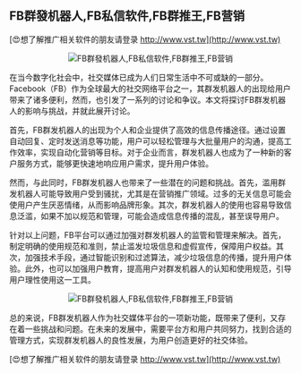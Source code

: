 ## **FB群發机器人,FB私信软件,FB群推王,FB营销**

[😍想了解推广相关软件的朋友请登录 http://www.vst.tw](http://www.vst.tw)

 <center><img src="https://vst.tw/MP4/tuiguang/png/0.png" alt="FB群發机器人,FB私信软件,FB群推王,FB营销"></center>

在当今数字化社会中，社交媒体已成为人们日常生活中不可或缺的一部分。Facebook（FB）作为全球最大的社交网络平台之一，其群发机器人的出现给用户带来了诸多便利，然而，也引发了一系列的讨论和争议。本文将探讨FB群发机器人的影响与挑战，并就此展开讨论。

首先，FB群发机器人的出现为个人和企业提供了高效的信息传播途径。通过设置自动回复、定时发送消息等功能，用户可以轻松管理与大批量用户的沟通，提高工作效率，实现自动化营销等目标。对于企业而言，群发机器人也成为了一种新的客户服务方式，能够更快速地响应用户需求，提升用户体验。

然而，与此同时，FB群发机器人也带来了一些潜在的问题和挑战。首先，滥用群发机器人可能导致用户受到骚扰，尤其是在营销推广领域。过多的无关信息可能会使用户产生厌恶情绪，从而影响品牌形象。其次，群发机器人的使用也容易导致信息泛滥，如果不加以规范和管理，可能会造成信息传播的混乱，甚至误导用户。

针对以上问题，FB平台可以通过加强对群发机器人的监管和管理来解决。首先，制定明确的使用规范和准则，禁止滥发垃圾信息和虚假宣传，保障用户权益。其次，加强技术手段，通过智能识别和过滤算法，减少垃圾信息的传播，提升用户体验。此外，也可以加强用户教育，提高用户对群发机器人的认知和使用规范，引导用户理性使用这一工具。

 <center><img src="https://vst.tw/MP4/tuiguang/png/8.png" alt="FB群發机器人,FB私信软件,FB群推王,FB营销"></center>

总的来说，FB群发机器人作为社交媒体平台的一项新功能，既带来了便利，又存在着一些挑战和问题。在未来的发展中，需要平台方和用户共同努力，找到合适的管理方式，实现群发机器人的良性发展，为用户创造更好的社交体验。

[😍想了解推广相关软件的朋友请登录 http://www.vst.tw](http://www.vst.tw)



